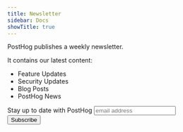 ```yaml
---
title: Newsletter
sidebar: Docs
showTitle: true
---
```


PostHog publishes a weekly newsletter.

It contains our latest content:

* Feature Updates
* Security Updates
* Blog Posts
* PostHog News

<link href="//cdn-images.mailchimp.com/embedcode/horizontal-slim-10_7.css" rel="stylesheet" type="text/css" />
<div id="mc_embed_signup">
<form action="https://posthog.us19.list-manage.com/subscribe/post?u=292207b434c26e77b45153b96&amp;id=97194afa0a" method="post" id="mc-embedded-subscribe-form" name="mc-embedded-subscribe-form" class="validate" target="_blank" novalidate>
    <div id="mc_embed_signup_scroll">
	    <label for="mce-EMAIL">Stay up to date with PostHog</label>
	    <input type="email" value="" name="EMAIL" class="email" id="mce-EMAIL" placeholder="email address" required />
        <div style="position: absolute; left: -5000px;" aria-hidden="true"><input type="text"   name="b_292207b434c26e77b45153b96_97194afa0a" tabindex="-1" value="" /></div>
        <div class="clear"><input type="submit" value="Subscribe" name="subscribe" id="mc-embedded-subscribe" class="button" />
        </div>
    </div>
</form>
</div>
